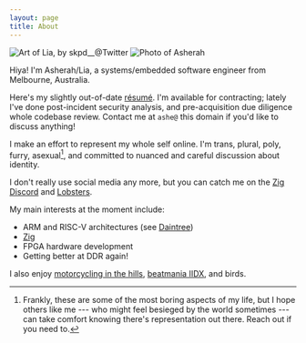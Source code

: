 ```yaml
---
layout: page
title: About
---
```


<div class="about-photos">
<img src="/assets/lia600.jpg" title="Art of Lia, by skpd__@Twitter">
<img src="/assets/asherah.jpg" title="Photo of Asherah">
</div>

Hiya!  I'm Asherah/Lia, a systems/embedded software engineer from Melbourne,
Australia.

Here's my slightly out-of-date
[r&eacute;sum&eacute;](https://f.hrzn.ee/kivikakk.pdf).  I'm available for
contracting; lately I've done post-incident security analysis, and
pre-acquisition due diligence whole codebase review.  Contact me at `ashe@`
this domain if you'd like to discuss anything!

I make an effort to represent my whole self online.  I'm trans, plural, poly,
furry, asexual[^frankly], and committed to nuanced and careful discussion about identity.  

I don't really use social media any more, but you can catch me on the [Zig
Discord](https://github.com/ziglang/zig/wiki/Community#discord) and
[Lobsters](https://lobste.rs/u/kameliya).

My main interests at the moment include:

* ARM and RISC-V architectures (see [Daintree](https://daintr.ee))
* [Zig](https://ziglang.org)
* FPGA hardware development
* Getting better at DDR again!

I also enjoy [motorcycling in the hills](/assets/kalorama.jpg), [beatmania
IIDX](https://sp12.iidx.app/sheets/4791-2487/clear), and birds.

[^frankly]: Frankly, these are some of the most boring aspects of my life, but I hope others like me --- who might feel besieged by the world sometimes --- can take comfort knowing there's representation out there.  Reach out if you need to.
